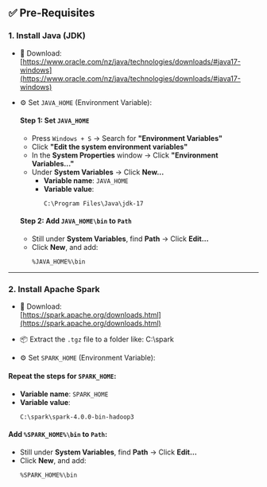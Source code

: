 ## ✅ Pre-Requisites

### 1. Install Java (JDK)

- 🔗 Download:  
  [https://www.oracle.com/nz/java/technologies/downloads/#java17-windows](https://www.oracle.com/nz/java/technologies/downloads/#java17-windows)

- ⚙️ Set `JAVA_HOME` (Environment Variable):

  #### Step 1: Set `JAVA_HOME`

  - Press `Windows + S` → Search for **"Environment Variables"**
  - Click **"Edit the system environment variables"**
  - In the **System Properties** window → Click **"Environment Variables…"**
  - Under **System Variables** → Click **New…**
    - **Variable name**: `JAVA_HOME`  
    - **Variable value**:
      ```
      C:\Program Files\Java\jdk-17
      ```

  #### Step 2: Add `JAVA_HOME\bin` to `Path`

  - Still under **System Variables**, find **Path** → Click **Edit…**
  - Click **New**, and add:
    ```
    %JAVA_HOME%\bin
    ```

---

### 2. Install Apache Spark

- 🔗 Download:  
  [https://spark.apache.org/downloads.html](https://spark.apache.org/downloads.html)

- 📦 Extract the `.tgz` file to a folder like: C:\spark

- ⚙️ Set `SPARK_HOME` (Environment Variable):

#### Repeat the steps for `SPARK_HOME`:

- **Variable name**: `SPARK_HOME`  
- **Variable value**:
  ```
  C:\spark\spark-4.0.0-bin-hadoop3
  ```

#### Add `%SPARK_HOME%\bin` to `Path`:

- Still under **System Variables**, find **Path** → Click **Edit…**
- Click **New**, and add:
  ```
  %SPARK_HOME%\bin
  ```
